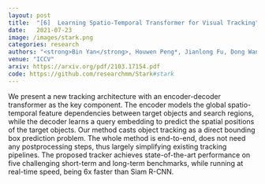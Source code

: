 ```yaml
---
layout: post
title:  "[6]  Learning Spatio-Temporal Transformer for Visual Tracking"
date:   2021-07-23
image: /images/stark.png
categories: research
authors: "<strong>Bin Yan</strong>, Houwen Peng*, Jianlong Fu, Dong Wang*, Huchuan Lu"
venue: "ICCV"
arxiv: https://arxiv.org/pdf/2103.17154.pdf
code: https://github.com/researchmm/Stark#stark
---
```


We present a new tracking architecture with an encoder-decoder transformer as the key component. 
The encoder models the global spatio-temporal feature dependencies between target objects and search regions, while the decoder learns a query embedding to predict the spatial 
positions of the target objects. Our method casts object tracking as a direct bounding box prediction problem. The whole method is end-to-end, does not need any postprocessing steps, thus largely simplifying
existing tracking pipelines. The proposed tracker achieves state-of-the-art performance on five challenging short-term and long-term benchmarks, while running at real-time speed, being 6x faster than Siam R-CNN.